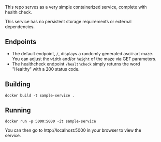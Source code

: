 
This repo serves as a very simple containerized service, complete with health
check.

This service has no persistent storage requirements or external dependencies.

## Endpoints

* The default endpoint, `/`, displays a randomly generated ascii-art maze. You
  can adjust the `width` and/or `height` of the maze via GET parameters.
* The healthcheck endpoint `/healthcheck` simply returns the word "Healthy"
  with a 200 status code.

## Building

```
docker build -t sample-service .
```

## Running

```
docker run -p 5000:5000 -it sample-service
```

You can then go to http://localhost:5000 in your browser to view the service.
